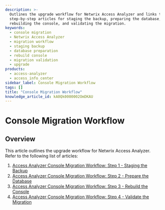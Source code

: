 ```yaml
---
description: >-
  Outlines the upgrade workflow for Netwrix Access Analyzer and links to
  step-by-step articles for staging the backup, preparing the database,
  rebuilding the console, and validating the migration.
keywords:
  - console migration
  - Netwrix Access Analyzer
  - migration workflow
  - staging backup
  - database preparation
  - rebuild console
  - migration validation
  - upgrade
products:
  - access-analyzer
  - access_info_center
sidebar_label: Console Migration Workflow
tags: []
title: "Console Migration Workflow"
knowledge_article_id: kA0Qk0000002OmDKAU
---
```


# Console Migration Workflow

## Overview

This article outlines the upgrade workflow for Netwrix Access Analyzer. Refer to the following list of articles:

1. [Access Analyzer Console Migration Workflow: Step 1 - Staging the Backup](/docs/kb/accessanalyzer/console-migration-workflow-step-1-staging-the-backup)
2. [Access Analyzer Console Migration Workflow: Step 2 - Prepare the Database](/docs/kb/accessanalyzer/console-migration-workflow-step-2-prepare-the-database)
3. [Access Analyzer Console Migration Workflow: Step 3 - Rebuild the Console](/docs/kb/accessanalyzer/console-migration-workflow-step-3-rebuild-the-console)
4. [Access Analyzer Console Migration Workflow: Step 4 - Validate the Migration](/docs/kb/accessanalyzer/console-migration-workflow-step-4-validate-the-migration)
